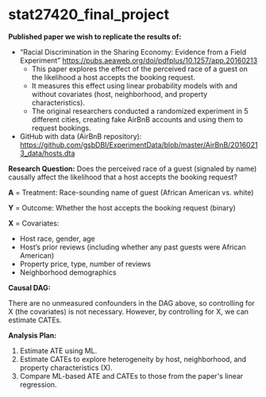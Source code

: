 # stat27420_final_project

**Published paper we wish to replicate the results of:**
- “Racial Discrimination in the Sharing Economy: Evidence from a Field Experiment” https://pubs.aeaweb.org/doi/pdfplus/10.1257/app.20160213
  - This paper explores the effect of the perceived race of a guest on the likelihood a host accepts the booking request. 
  - It measures this effect using linear probability models with and without covariates (host, neighborhood, and property characteristics).
  - The original researchers conducted a randomized experiment in 5 different cities, creating fake AirBnB accounts and using them to request bookings.
- GitHub with data (AirBnB repository): https://github.com/gsbDBI/ExperimentData/blob/master/AirBnB/20160213_data/hosts.dta 

**Research Question:** Does the perceived race of a guest (signaled by name) causally affect the likelihood that a host accepts the booking request?

**A** = Treatment: Race-sounding name of guest (African American vs. white)


**Y** = Outcome: Whether the host accepts the booking request (binary)


**X** = Covariates:
- Host race, gender, age
- Host’s prior reviews (including whether any past guests were African American)
- Property price, type, number of reviews
- Neighborhood demographics

**Causal DAG:**


There are no unmeasured confounders in the DAG above, so controlling for X (the covariates) is not necessary. However, by controlling for X, we can estimate CATEs.

**Analysis Plan:**
1. Estimate ATE using ML.
2. Estimate CATEs to explore heterogeneity by host, neighborhood, and property characteristics (X).
3. Compare ML-based ATE and CATEs to those from the paper's linear regression.

